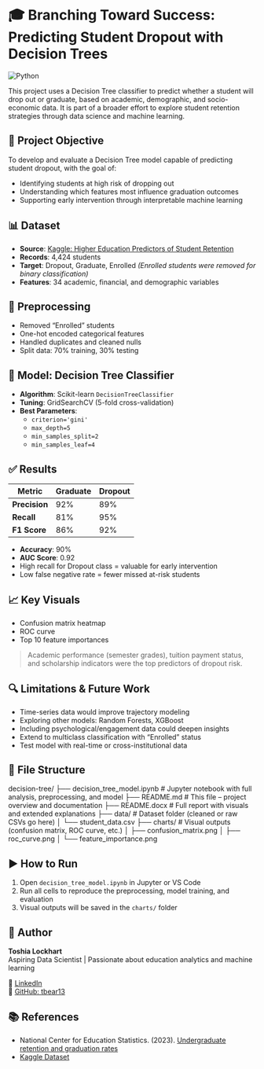 # 🎓 Branching Toward Success: Predicting Student Dropout with Decision Trees

![Python](https://img.shields.io/badge/Python-3.10-blue?logo=python&logoColor=white)

This project uses a Decision Tree classifier to predict whether a student will drop out or graduate, based on academic, demographic, and socio-economic data. It is part of a broader effort to explore student retention strategies through data science and machine learning.

## 📌 Project Objective

To develop and evaluate a Decision Tree model capable of predicting student dropout, with the goal of:

- Identifying students at high risk of dropping out
- Understanding which features most influence graduation outcomes
- Supporting early intervention through interpretable machine learning

## 📊 Dataset

- **Source**: [Kaggle: Higher Education Predictors of Student Retention](https://www.kaggle.com/datasets/thedevastator/higher-education-predictors-of-student-retention)
- **Records**: 4,424 students
- **Target**: Dropout, Graduate, Enrolled *(Enrolled students were removed for binary classification)*
- **Features**: 34 academic, financial, and demographic variables

## 🧹 Preprocessing

- Removed “Enrolled” students
- One-hot encoded categorical features
- Handled duplicates and cleaned nulls
- Split data: 70% training, 30% testing

## 🌲 Model: Decision Tree Classifier

- **Algorithm**: Scikit-learn `DecisionTreeClassifier`
- **Tuning**: GridSearchCV (5-fold cross-validation)
- **Best Parameters**:
  - `criterion='gini'`
  - `max_depth=5`
  - `min_samples_split=2`
  - `min_samples_leaf=4`

## ✅ Results

| Metric         | Graduate | Dropout |
|----------------|----------|---------|
| **Precision**  | 92%      | 89%     |
| **Recall**     | 81%      | 95%     |
| **F1 Score**   | 86%      | 92%     |

- **Accuracy**: 90%
- **AUC Score**: 0.92
- High recall for Dropout class = valuable for early intervention
- Low false negative rate = fewer missed at-risk students

## 📈 Key Visuals

- Confusion matrix heatmap
- ROC curve
- Top 10 feature importances

> Academic performance (semester grades), tuition payment status, and scholarship indicators were the top predictors of dropout risk.

## 🔍 Limitations & Future Work

- Time-series data would improve trajectory modeling
- Exploring other models: Random Forests, XGBoost
- Including psychological/engagement data could deepen insights
- Extend to multiclass classification with “Enrolled” status
- Test model with real-time or cross-institutional data

## 📁 File Structure
decision-tree/
├── decision_tree_model.ipynb # Jupyter notebook with full analysis, preprocessing, and model
├── README.md # This file – project overview and documentation
├── README.docx # Full report with visuals and extended explanations
├── data/ # Dataset folder (cleaned or raw CSVs go here)
│ └── student_data.csv
├── charts/ # Visual outputs (confusion matrix, ROC curve, etc.)
│ ├── confusion_matrix.png
│ ├── roc_curve.png
│ └── feature_importance.png

## ▶️ How to Run

1. Open `decision_tree_model.ipynb` in Jupyter or VS Code
2. Run all cells to reproduce the preprocessing, model training, and evaluation
3. Visual outputs will be saved in the `charts/` folder

## 🧠 Author

**Toshia Lockhart**  
Aspiring Data Scientist | Passionate about education analytics and machine learning

🔗 [LinkedIn](https://www.linkedin.com/in/toshialockhart)  
📂 [GitHub: tbear13](https://github.com/tbear13)

## 📚 References

- National Center for Education Statistics. (2023). [Undergraduate retention and graduation rates](https://nces.ed.gov/programs/coe/indicator_ctr.asp)
- [Kaggle Dataset](https://www.kaggle.com/datasets/thedevastator/higher-education-predictors-of-student-retention)
